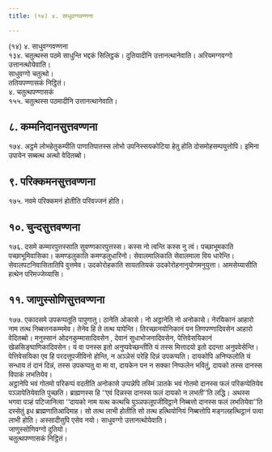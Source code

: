 ```yaml
---
title: (१४) ४. साधुवग्गवण्णना

---
```

(१४) ४. साधुवग्गवण्णना  
१३४. चतुत्थस्स पठमे साधुन्ति भद्दकं सिलिट्ठकं। दुतियादीनि उत्तानत्थानेवाति। अरियमग्गवग्गो उत्तानत्थोयेवाति।  
साधुवग्गो चतुत्थो।  
ततियपण्णासकं निट्ठितं।  
४. चतुत्थपण्णासकं  
१५५. चतुत्थस्स पठमादीनि उत्तानत्थानेवाति।  


## ८. कम्मनिदानसुत्तवण्णना

१७४. अट्ठमे लोभहेतुकम्पीति पाणातिपातस्स लोभो उपनिस्सयकोटिया हेतु होति दोसमोहसम्पयुत्तोपि। इमिना उपायेन सब्बत्थ अत्थो वेदितब्बो।  


## ९. परिक्कमनसुत्तवण्णना

१७५. नवमे परिक्कमनं होतीति परिवज्जनं होति।  


## १०. चुन्दसुत्तवण्णना

१७६. दसमे कम्मारपुत्तस्साति सुवण्णकारपुत्तस्स। कस्स नो त्वन्ति कस्स नु त्वं। पच्छाभूमकाति पच्छाभूमिवासिका। कमण्डलुकाति कमण्डलुधारिनो। सेवालमालिकाति सेवालमाला विय धारेन्ति। सेवालपटनिवासितातिपि वुत्तमेव। उदकोरोहकाति सायततियकं उदकोरोहनानुयोगमनुयुत्ता। आमसेय्यासीति हत्थेन परिमज्जेय्यासि।  


## ११. जाणुस्सोणिसुत्तवण्णना

१७७. एकादसमे उपकप्पतूति पापुणातु। ठानेति ओकासे। नो अट्ठानेति नो अनोकासे। नेरयिकानं आहारो नाम तत्थ निब्बत्तनकम्ममेव। तेनेव हि ते तत्थ यापेन्ति। तिरच्छानयोनिकानं पन तिणपण्णादिवसेन आहारो वेदितब्बो। मनुस्सानं ओदनकुम्मासादिवसेन , देवानं सुधाभोजनादिवसेन, पेत्तिवेसयिकानं खेळसिङ्घाणिकादिवसेन। यं वा पनस्स इतो अनुप्पवेच्छन्तीति यं तस्स मित्तादयो इतो ददन्ता अनुपवेसेन्ति। पेत्तिवेसयिका एव हि परदत्तूपजीविनो होन्ति, न अञ्ञेसं परेहि दिन्नं उपकप्पति। दायकोपि अनिप्फलोति यं सन्धाय तं दानं दिन्नं, तस्स उपकप्पतु वा मा वा, दायकेन पन न सक्का निप्फलेन भवितुं, दायको तस्स दानस्स विपाकं लभतियेव।  
अट्ठानेपि भवं गोतमो परिकप्पं वदतीति अनोकासे उप्पन्नेपि तस्मिं ञातके भवं गोतमो दानस्स फलं परिकप्पेतियेव पञ्ञापेतियेवाति पुच्छति। ब्राह्मणस्स हि ‘‘एवं दिन्नस्स दानस्स फलं दायको न लभती’’ति लद्धि। अथस्स भगवा पञ्हं पटिजानित्वा ‘‘दायको नाम यत्थ कत्थचि पुञ्ञफलूपजीविट्ठाने निब्बत्तो दानस्स फलं लभतियेवा’’ति दस्सेतुं इध ब्राह्मणातिआदिमाह। सो तत्थ लाभी होतीति सो तत्थ हत्थियोनियं निब्बत्तोपि मङ्गलहत्थिट्ठानं पत्वा लाभी होति। अस्सादीसुपि एसेव नयो। साधुवग्गो उत्तानत्थोयेवाति।  
जाणुस्सोणिवग्गो दुतियो।  
चतुत्थपण्णासकं निट्ठितं।  